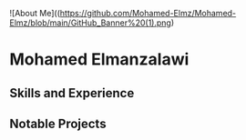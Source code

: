 ![About Me]((https://github.com/Mohamed-Elmz/Mohamed-Elmz/blob/main/GitHub_Banner%20(1).png)

# Mohamed Elmanzalawi

## Skills and Experience

## Notable Projects 




